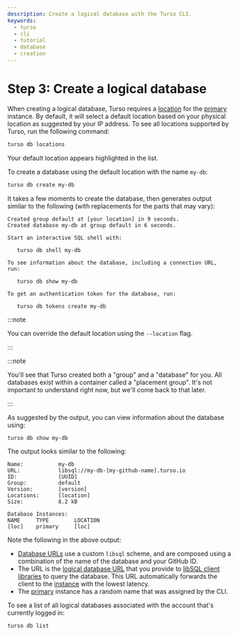 ```yaml
---
description: Create a logical database with the Turso CLI.
keywords:
  - turso
  - cli
  - tutorial
  - database
  - creation
---
```


# Step 3: Create a logical database

When creating a logical database, Turso requires a [location] for the [primary]
instance. By default, it will select a default location based on your physical
location as suggested by your IP address.  To see all locations supported by
Turso, run the following command:

```bash
turso db locations
```

Your default location appears highlighted in the list.

To create a database using the default location with the name `my-db`:

```bash
turso db create my-db
```

It takes a few moments to create the database, then generates output similar to
the following (with replacements for the parts that may vary):

```
Created group default at [your location] in 9 seconds.
Created database my-db at group default in 6 seconds.

Start an interactive SQL shell with:

   turso db shell my-db

To see information about the database, including a connection URL, run:

   turso db show my-db

To get an authentication token for the database, run:

   turso db tokens create my-db
```

:::note

You can override the default location using the `--location` flag.

:::

:::note

You'll see that Turso created both a "group" and a "database" for you. All
databases exist within a container called a "placement group". It's not
important to understand right now, but we'll come back to that later.

:::

As suggested by the output, you can view information about the database using:

```bash
turso db show my-db
```

The output looks similar to the following:

```
Name:           my-db
URL:            libsql://my-db-[my-github-name].turso.io
ID:             [UUID]
Group:          default
Version:        [version]
Locations:      [location]
Size:           8.2 kB

Database Instances:
NAME     TYPE        LOCATION
[loc]    primary     [loc]
```

Note the following in the above output:

- [Database URLs] use a custom `libsql` scheme, and are composed using a
  combination of the name of the database and your GitHub ID.
- The URL is the [logical database URL] that you provide to [libSQL client
  libraries] to query the database. This URL automatically forwards the client
  to the [instance] with the lowest latency.
- The [primary] instance has a random name that was assigned by the CLI.

To see a list of all logical databases associated with the account that's
currently logged in:

```bash
turso db list
```

[location]: /concepts#location
[Database URLs]: /reference/libsql-urls
[logical database URL]: /reference/libsql-urls#logical-database-url
[instance]: /concepts#instance
[primary]: /concepts#primary
[libSQL client libraries]: /libsql/client-access
